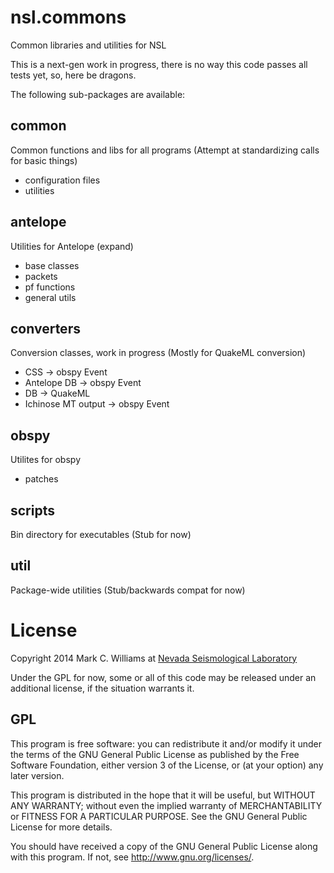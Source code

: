 nsl.commons
===========
Common libraries and utilities for NSL

This is a next-gen work in progress, there is no way this code passes
all tests yet, so, here be dragons.

The following sub-packages are available:

common
------
Common functions and libs for all programs
(Attempt at standardizing calls for basic things)
* configuration files
* utilities

antelope
--------
Utilities for Antelope (expand)
* base classes
* packets
* pf functions
* general utils

converters
----------
Conversion classes, work in progress
(Mostly for QuakeML conversion)
* CSS -> obspy Event
* Antelope DB -> obspy Event
* DB -> QuakeML
* Ichinose MT output -> obspy Event

obspy
-----
Utilites for obspy
* patches

scripts
-------
Bin directory for executables
(Stub for now)

util
----
Package-wide utilities
(Stub/backwards compat for now)


License
=======
Copyright 2014 Mark C. Williams 
at [Nevada Seismological Laboratory](http://www.seismo.unr.edu/Faculty/29)

Under the GPL for now, some or all of this code may be released under
an additional license, if the situation warrants it.

GPL
---
This program is free software: you can redistribute it and/or modify
it under the terms of the GNU General Public License as published by
the Free Software Foundation, either version 3 of the License, or
(at your option) any later version.

This program is distributed in the hope that it will be useful,
but WITHOUT ANY WARRANTY; without even the implied warranty of
MERCHANTABILITY or FITNESS FOR A PARTICULAR PURPOSE.  See the
GNU General Public License for more details.

You should have received a copy of the GNU General Public License
along with this program.  If not, see <http://www.gnu.org/licenses/>.

